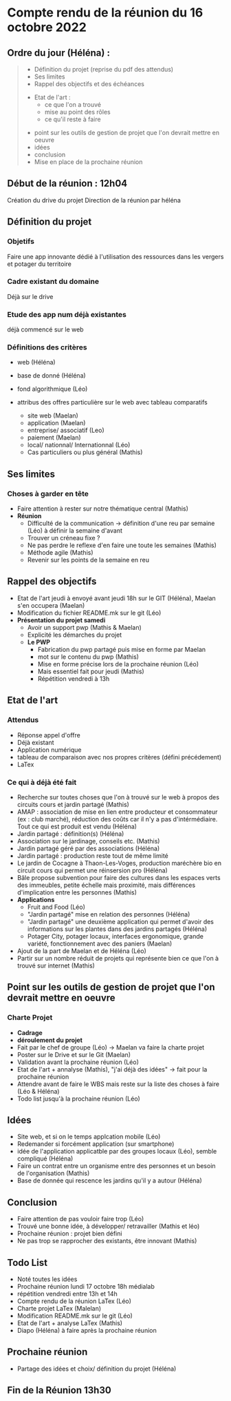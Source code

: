 # Compte rendu de la réunion du 16 octobre 2022
## Ordre du jour (Héléna) :
> - Définition du projet (reprise du pdf des attendus)
> - Ses limites
> - Rappel des objectifs et des échéances
> + Etat de l'art :
> 	- ce que l'on a trouvé
> 	- mise au point des rôles
> 	- ce qu'il reste à faire
> - point sur les outils de gestion de projet que l'on devrait mettre en oeuvre
> - idées 
> - conclusion 
> - Mise en place de la prochaine réunion


## Début de la réunion : 12h04
Création du drive du projet
Direction de la réunion par héléna

## Définition du projet
### Objetifs 
Faire une app innovante dédié à l'utilisation des ressources dans les vergers et potager du territoire 

### Cadre existant du domaine
Déjà sur le drive

### Etude des app num déjà existantes
déjà commencé sur le web

### Définitions des critères 
+ web (Héléna)
- base de donné (Héléna)
- fond algorithmique (Léo)

- attribus des offres particulière sur le web avec tableau comparatifs
	- site web (Maelan)
	- application (Maelan)
	- entreprise/ associatif (Leo)
	- paiement (Maelan)
	- local/ nationnal/ Internationnal (Léo)
	- Cas particuliers ou plus général (Mathis)


## Ses limites
### Choses à garder en tête
- Faire attention à rester sur notre thématique central (Mathis)
- __Réunion__
	- Difficulté de la communication -> définition d'une reu par semaine (Léo) à définir la semaine d'avant 
	- Trouver un créneau fixe ? 
	- Ne pas perdre le reflexe d'en faire une toute les semaines (Mathis)
	- Méthode agile (Mathis)
	- Revenir sur les points de la semaine en reu

## Rappel des objectifs
- Etat de l'art jeudi à envoyé avant jeudi 18h sur le GIT (Héléna), Maelan s'en occupera (Maelan)
- Modification du fichier README.mk  sur le git (Léo)
- __Présentation du projet samedi__
	- Avoir un support pwp (Mathis & Maelan)
	- Explicité les démarches du projet
	- __Le PWP__
		- Fabrication du pwp partagé puis mise en forme par Maelan
		- mot sur le contenu du pwp (Mathis)
		- Mise en forme précise lors de la prochaine réunion (Léo)
		- Mais essentiel fait pour jeudi (Mathis)
		- Répétition vendredi à 13h

## Etat de l'art
### Attendus
- Réponse appel d'offre
- Déjà existant
- Application numérique
- tableau de comparaison avec nos propres critères (défini précédement)
- LaTex

### Ce qui à déjà été fait
- Recherche sur toutes choses que l'on à trouvé sur le web à propos des circuits cours et jardin partagé (Mathis)
- AMAP : association de mise en lien entre producteur et consommateur (ex : club marché), réduction des coûts car il n'y a pas d'intérmédiaire. Tout ce qui est produit est vendu (Héléna)
- Jardin partagé : définition(s) (Héléna)
- Association sur le jardinage, conseils etc. (Mathis)
- Jardin partagé géré par des associations (Héléna)
- Jardin partagé : production reste tout de même limité
- Le jardin de Cocagne à Thaon-Les-Voges, production maréchère bio en circuit cours qui permet une réinsersion pro (Héléna)
- Bâle propose subvention pour faire des cultures dans les espaces verts des immeubles, petite échelle mais proximité, mais différences d'implication entre les personnes (Mathis)
- __Applications__
	- Fruit and Food (Léo)
	- "Jardin partagé" mise en relation des personnes (Héléna)
	- "Jardin partagé" une deuxième application qui permet d'avoir des informations sur les plantes dans des jardins partagés (Héléna)
	- Potager City, potager locaux, interfaces ergonomique, grande variété, fonctionnement avec des paniers (Maelan)
- Ajout de la part de Maelan et de Héléna (Léo)
- Partir sur un nombre réduit de projets qui représente bien ce que l'on à trouvé sur internet (Mathis)

## Point sur les outils de gestion de projet que l'on devrait mettre en oeuvre
### Charte Projet 
- __Cadrage__ 
- __déroulement du projet__ 
- Fait par le chef de groupe (Léo) -> Maelan va faire la charte projet
- Poster sur le Drive et sur le Git (Maelan)
- Validation avant la prochaine réunion (Léo)
- Etat de l'art + annalyse (Mathis), "j'ai déjà des idées" -> fait pour la prochaine réunion
- Attendre avant de faire le WBS mais reste sur la liste des choses à faire (Léo & Héléna)
- Todo list jusqu'à la prochaine réunion (Léo)

## Idées
- Site web, et si on le temps applcation mobile (Léo)
- Redemander si forcément application (sur smartphone)
- idée de l'application applicatble par des groupes locaux (Léo), semble compliqué (Héléna)
- Faire un contrat entre un organisme entre des personnes et un besoin de l'organisation (Mathis)
- Base de donnée qui rescence les jardins qu'il y a autour (Héléna)

## Conclusion
- Faire attention de pas vouloir faire trop (Léo)
- Trouvé une bonne idée, à développer/ retravailler (Mathis et léo)
- Prochaine réunion : projet bien défini
- Ne pas trop se rapprocher des existants, être innovant (Mathis)

## Todo List
- Noté toutes les idées 
- Prochaine réunion lundi 17 octobre 18h médialab
- répétition vendredi entre 13h et 14h
- Compte rendu de la réunion LaTex (Léo) 
- Charte projet LaTex (Malelan)
- Modification README.mk sur le git (Léo)
- Etat de l'art + analyse LaTex (Mathis)
- Diapo (Héléna) à faire après la prochaine réunion

## Prochaine réunion
- Partage des idées et choix/ définition du projet (Héléna)

## Fin de la Réunion 13h30